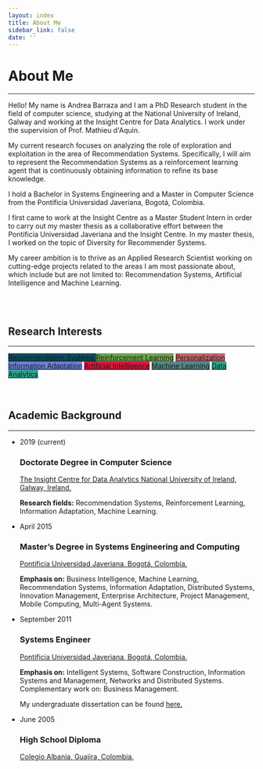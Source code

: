 ```yaml
---
layout: index
title: About Me
sidebar_link: false
date: ''
---
```


# About Me
---

Hello! My name is Andrea Barraza and I am a PhD Research student in the field of computer science, studying at the National University of Ireland, Galway and working at the Insight Centre for Data Analytics. I work under the supervision of Prof. Mathieu d'Aquin.


My current research focuses on analyzing the role of exploration and exploitation in the area of Recommendation Systems. Specifically, I will aim to represent the Recommendation Systems as a reinforcement learning agent that is continuously obtaining information to refine its base knowledge.


I hold a Bachelor in Systems Engineering and a Master in Computer Science from the Pontificia Universidad Javeriana, Bogotá, Colombia.


I first came to work at the Insight Centre as a Master Student Intern in order to carry out my master thesis as a collaborative effort between the Pontificia Universidad Javeriana and the Insight Centre. In my master thesis, I worked on the topic of Diversity for Recommender Systems.


My career ambition is to thrive as an Applied Research Scientist working on cutting-edge projects related to the areas I am most passionate about, which include but are not limited to: Recommendation Systems, Artificial Intelligence and Machine Learning. 

<br>
<br>



## Research Interests
---

<div style="text-align:left">
  <a href="#" class="mytag" style="background-color: #0F4C5C; background: #0F4C5C">Recommendation Systems </a>
  <a href="#" class="mytag" style="background-color: #6DA34D; background: #6DA34D;">Reinforcement Learning</a>
  <a href="#" class="mytag" style="background-color: #C1666B; background: #C1666B;">Personalization</a>
  <a href="#" class="mytag" style="background-color: #6B7FD7; background: #6B7FD7;">Information Adaptation</a>
  <a href="#" class="mytag" style="background-color: crimson; background: crimson;">Artificial Intelligence</a>
  <a href="#" class="mytag" style="background-color: #548687; background: #548687;">Machine Learning</a>
  <a href="#" class="mytag" style="background-color: #2CA58D; background: #2CA58D;">Data Analytics</a>
</div>


<br>
<br>

## Academic Background
---

<div class="container-fluid">
    <div class="row example-split">
        <div class="col-xs-10 col-xs-offset-1 col-sm-8 col-sm-offset-2">
            <ul class="timeline timeline-split">
                <li class="timeline-item">
                    <div class="timeline-info">
                        <span>2019 (current)</span>
                    </div>
                    <div class="timeline-marker"></div>
                    <div class="timeline-content">
                        <h3 class="timeline-title">Doctorate Degree in Computer Science</h3>
                        <p>
                        <a href="https://www.insight-centre.org">The Insight Centre for Data Analytics National University of Ireland, Galway, Ireland.</a>
                        </p> 
                        <p>
                            <b>Research fields:</b> Recommendation Systems, Reinforcement Learning, Information Adaptation, Machine Learning.
                        </p>
                    </div>
                </li>
                <li class="timeline-item">
                    <div class="timeline-info">
                        <span>April 2015</span>
                    </div>
                    <div class="timeline-marker"></div>
                    <div class="timeline-content">
                        <h3 class="timeline-title">Master’s Degree in Systems Engineering and Computing </h3>
                        <p><a href="https://www.javeriana.edu.co">Pontificia Universidad Javeriana, Bogotá, Colombia.</a></p>
                        <p>
                            <b>Emphasis on:</b> 
                            Business Intelligence, Machine Learning, Recommendation Systems, Information Adaptation, Distributed Systems, Innovation Management, Enterprise Architecture, Project Management, Mobile Computing, Multi-Agent Systems.   
                        </p>
                    </div>
                </li>
                <li class="timeline-item">
                    <div class="timeline-info">
                        <span>September 2011</span>
                    </div>
                    <div class="timeline-marker"></div>
                    <div class="timeline-content">
                        <h3 class="timeline-title">Systems Engineer</h3>
                        <p><a href="https://www.javeriana.edu.co">Pontificia Universidad Javeriana, Bogotá, Colombia.</a></p>
                        <p>
                            <b>Emphasis on:</b>
                            Intelligent Systems, Software Construction, Information Systems and Management, Networks and Distributed Systems. Complementary work on: Business Management.
                        </p>
                        <p> 
                        My undergraduate dissertation can be found <a href="http://pegasus.javeriana.edu.co/~CIS1010IS01/Documentos/memorias_ingles/Vizier_Memories_v3.2.pdf">here.</a>
                         </p>
                    </div>
                </li>
                <li class="timeline-item">
                    <div class="timeline-info">
                        <span>June 2005</span>
                    </div>
                    <div class="timeline-marker"></div>
                    <div class="timeline-content">
                        <h3 class="timeline-title">High School Diploma</h3>
                        <p><a href="http://www.colegioalbania.edu.co">Colegio Albania, Guajira, Colombia.</a></p>
                    </div>                    
                </li>
            </ul>
        </div>
    </div>
    
</div>




